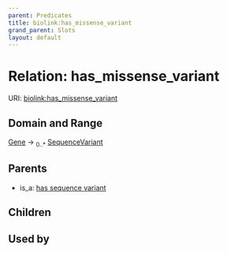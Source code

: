 ```yaml
---
parent: Predicates
title: biolink:has_missense_variant
grand_parent: Slots
layout: default
---
```


# Relation: has_missense_variant




URI: [biolink:has_missense_variant](https://w3id.org/biolink/vocab/has_missense_variant)

## Domain and Range

[Gene](Gene.md) ->  <sub>0..\*</sub> [SequenceVariant](SequenceVariant.md)

## Parents

 *  is_a: [has sequence variant](has_sequence_variant.md)

## Children


## Used by

